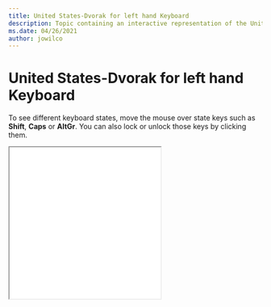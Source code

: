 ```yaml
--- 
title: United States-Dvorak for left hand Keyboard 
description: Topic containing an interactive representation of the United States-Dvorak for left hand Keyboard 
ms.date: 04/26/2021 
author: jowilco 
--- 
```

 
# United States-Dvorak for left hand Keyboard 
 
To see different keyboard states, move the mouse over state keys such as **Shift**, **Caps** or **AltGr**. You can also lock or unlock those keys by clicking them. 
 
<iframe src="kbdusl.html" height="300"></iframe> 
